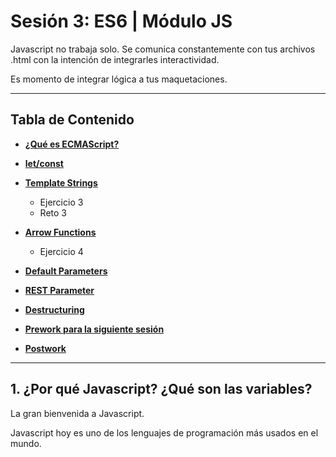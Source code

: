 # Sesión 3: ES6 | Módulo JS

Javascript no trabaja solo. Se comunica constantemente con tus archivos .html con la intención de integrarles interactividad.

Es momento de integrar lógica a tus maquetaciones.


***

## Tabla de Contenido
  
  - **[¿Qué es ECMAScript?](#haz-un-"fork"-del-repositorio)**
    
  - **[let/const](#)**
    
  - **[Template Strings](#)**
    - Ejercicio 3
    - Reto 3
    
  - **[Arrow Functions](#)**
    - Ejercicio 4
    
  - **[Default Parameters](#)**
  
  - **[REST Parameter](#)**
  
  - **[Destructuring](#)**
  
  - **[Prework para la siguiente sesión](#prework)**
  - **[Postwork](#postwork)**
  
***

## 1. ¿Por qué Javascript? ¿Qué son las variables?

La gran bienvenida a Javascript.

Javascript hoy es uno de los lenguajes de programación más usados en el mundo.

